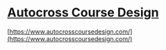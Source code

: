 # [Autocross Course Design](https://www.autocrosscoursedesign.com/)

[https://www.autocrosscoursedesign.com/](https://www.autocrosscoursedesign.com/)


